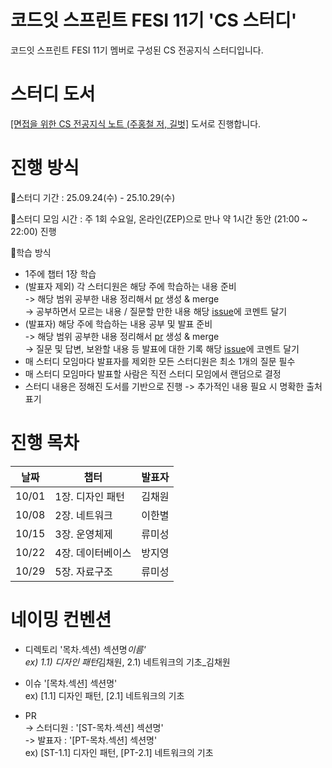 # 코드잇 스프린트 FESI 11기 'CS 스터디'

코드잇 스프린트 FESI 11기 멤버로 구성된 CS 전공지식 스터디입니다.

# 스터디 도서

<a href="https://www.yes24.com/Product/Goods/108887922">[면접을 위한 CS 전공지식 노트 (주홍철 저, 길벗]</a> 도서로 진행합니다.

# 진행 방식

📍스터디 기간
: 25.09.24(수) - 25.10.29(수)

📍스터디 모임 시간
: 주 1회 수요일, 온라인(ZEP)으로 만나 약 1시간 동안 (21:00 ~ 22:00) 진행

📍학습 방식

- 1주에 챕터 1장 학습
- (발표자 제외) 각 스터디원은 해당 주에 학습하는 내용 준비
  <br>
  -> 해당 범위 공부한 내용 정리해서 <a href="https://github.com/mumalaf/CS-Study/pulls">pr</a> 생성 & merge
  <br>
  -> 공부하면서 모르는 내용 / 질문할 만한 내용 해당 <a href="https://github.com/mumalaf/CS-Study/issues">issue</a>에 코멘트 달기
  <br>
- (발표자) 해당 주에 학습하는 내용 공부 및 발표 준비
  <br>
  -> 해당 범위 공부한 내용 정리해서 <a href="https://github.com/mumalaf/CS-Study/pulls">pr</a> 생성 & merge
  <br>
  -> 질문 및 답변, 보완할 내용 등 발표에 대한 기록 해당 <a href="https://github.com/mumalaf/CS-Study/issues">issue</a>에 코멘트 달기
  <br>
- 매 스터디 모임마다 발표자를 제외한 모든 스터디원은 최소 1개의 질문 필수
- 매 스터디 모임마다 발표할 사람은 직전 스터디 모임에서 랜덤으로 결정
- 스터디 내용은 정해진 도서를 기반으로 진행
  -> 추가적인 내용 필요 시 명확한 출처 표기

# 진행 목차

| 날짜  | 챕터              | 발표자 |
| ----- | ----------------- | ------ |
| 10/01 | 1장. 디자인 패턴  | 김채원 |
| 10/08 | 2장. 네트워크     | 이한별 |
| 10/15 | 3장. 운영체제     | 류미성 |
| 10/22 | 4장. 데이터베이스 | 방지영 |
| 10/29 | 5장. 자료구조     | 류미성 |

# 네이밍 컨벤션

- 디렉토리 '목차.섹션) 섹션명*이름'
  <br>
  ex) 1.1) 디자인 패턴*김채원, 2.1) 네트워크의 기초\_김채원
- 이슈 '[목차.섹션] 섹션명'
  <br>
  ex) [1.1] 디자인 패턴, [2.1] 네트워크의 기초

- PR
  <br>
  -> 스터디원 : '[ST-목차.섹션] 섹션명'
  <br>
  -> 발표자 : '[PT-목차.섹션] 섹션명'
  <br>
  ex) [ST-1.1] 디자인 패턴, [PT-2.1] 네트워크의 기초
